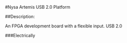 #Nysa Artemis USB 2.0 Platform

##Description:

An FPGA development board with a flexible input. USB 2.0

###Electrically

